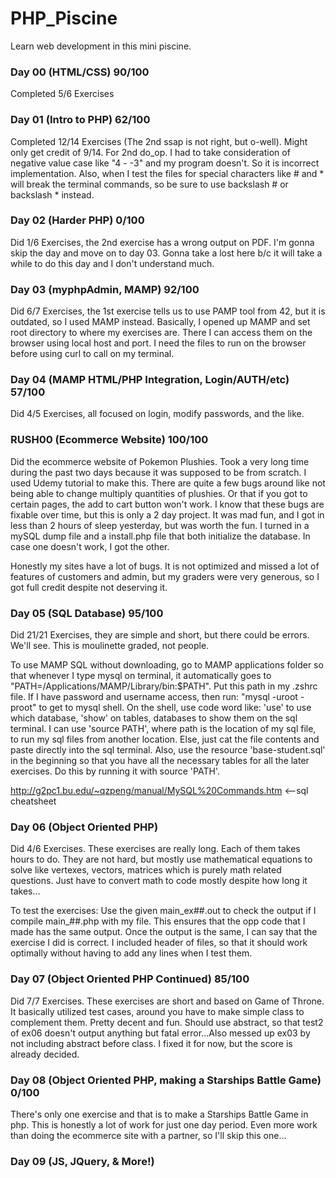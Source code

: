 # PHP_Piscine
Learn web development in this mini piscine.

### Day 00 (HTML/CSS) 90/100
Completed 5/6 Exercises

### Day 01 (Intro to PHP) 62/100
Completed 12/14 Exercises (The 2nd ssap is not right, but o-well). Might only
get credit of 9/14. For 2nd do_op. I had to take consideration of negative value
case like "4 - -3" and my program doesn't. So it is incorrect implementation.
Also, when I test the files for special characters like # and * will break the
terminal commands, so be sure to use backslash # or backslash * instead.

### Day 02 (Harder PHP) 0/100
Did 1/6 Exercises, the 2nd exercise has a wrong output on PDF. I'm gonna skip
the day and move on to day 03. Gonna take a lost here b/c it will take a while
to do this day and I don't understand much.

### Day 03 (myphpAdmin, MAMP) 92/100
Did 6/7 Exercises, the 1st exercise tells us to use PAMP tool from 42, but it is
outdated, so I used MAMP instead. Basically, I opened up MAMP and set root directory
to where my exercises are. There I can access them on the browser using local host
and port. I need the files to run on the browser before using curl to call on my terminal.

### Day 04 (MAMP HTML/PHP Integration, Login/AUTH/etc) 57/100
Did 4/5 Exercises, all focused on login, modify passwords, and the like.

### RUSH00 (Ecommerce Website) 100/100
Did the ecommerce website of Pokemon Plushies. Took a very long time during the past two
days because it was supposed to be from scratch. I used Udemy tutorial to make this. There are
quite a few bugs around like not being able to change multiply quantities of plushies. Or that
if you got to certain pages, the add to cart button won't work. I know that these bugs are fixable
over time, but this is only a 2 day project. It was mad fun, and I got in less than 2 hours
of sleep yesterday, but was worth the fun. I turned in a mySQL dump file and a install.php file that
both initialize the database. In case one doesn't work, I got the other.

Honestly my sites have a lot of bugs. It is not optimized and missed a lot of features of customers and
admin, but my graders were very generous, so I got full credit despite not deserving it.

### Day 05 (SQL Database) 95/100
Did 21/21 Exercises, they are simple and short, but there could be errors. We'll see. This is moulinette graded, not people.

To use MAMP SQL without downloading, go to MAMP applications folder so that whenever I type mysql on terminal,
it automatically goes to "PATH=/Applications/MAMP/Library/bin:$PATH". Put this path in my .zshrc file.
If I have password and username access, then run: "mysql -uroot -proot" to get to mysql shell.
On the shell, use code word like: 'use' to use which database, 'show' on tables, databases to show them on the
sql terminal. I can use 'source PATH', where path is the location of my sql file, to run my sql files from
another location. Else, just cat the file contents and paste directly into the sql terminal.
Also, use the resource 'base-student.sql' in the beginning so that you have all the necessary tables for all the
later exercises. Do this by running it with source 'PATH'.

http://g2pc1.bu.edu/~qzpeng/manual/MySQL%20Commands.htm  <--sql cheatsheet

### Day 06 (Object Oriented PHP)
Did 4/6 Exercises. These exercises are really long. Each of them takes hours to do. They are not hard, but mostly use mathematical
equations to solve like vertexes, vectors, matrices which is purely math related questions. Just have to convert math to code mostly
despite how long it takes...

To test the exercises: Use the given main_ex##.out to check the output if I compile main_##.php with my file. This ensures that the opp code
that I made has the same output. Once the output is the same, I can say that the exercise I did is correct. I included header of files, so
that it should work optimally without having to add any lines when I test them.

### Day 07 (Object Oriented PHP Continued) 85/100
Did 7/7 Exercises. These exercises are short and based on Game of Throne. It basically utilized test cases, around you have to make simple class to complement them. Pretty decent and fun. Should use abstract, so that test2 of ex06 doesn't output anything but fatal error...Also messed up ex03 by not including abstract before class. I fixed it for now, but the score is already decided.

### Day 08 (Object Oriented PHP, making a Starships Battle Game) 0/100
There's only one exercise and that is to make a Starships Battle Game in php. This is honestly a lot of work
for just one day period. Even more work than doing the ecommerce site with a partner, so I'll skip this one...

### Day 09 (JS, JQuery, & More!)
